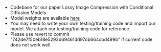 - Codebase for our paper Lossy Image Compression with Conditional Diffusion Models
- Model weights are available [here](https://drive.google.com/drive/folders/197Wl5cwjaCvrEvggMcyNeHOSxq2rDZ1F?usp=sharing)
- You may need to write your own testing/training code and import our model. We attach our testing/training code for reference.
- Please use revert to commit "742de7f50eb18e5293d69461dd97db664cbd499b" if current code does not work well.
